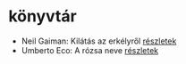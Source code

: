 # könyvtár

- Neil Gaiman: Kilátás az erkélyről [részletek](../_details/Neil%20Gaiman.md#id_1812)
- Umberto Eco: A rózsa neve [részletek](../_details/Umberto%20Eco.md#id_789)